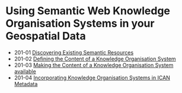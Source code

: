 Using Semantic Web Knowledge Organisation Systems in your Geospatial Data
=========================================================================

- 201-01 [Discovering Existing Semantic Resources](201-01_DiscoveringExistingSemanticResources.md "Discovering Existing Semantic Resources")
- 201-02 [Defining the Content of a Knowledge Organisation System](201-02_DefiningTheContentOfAKnowledgeOrganisationSystem.md "Defining The Content of a Knowledge Organisation System")
- 201-03 [Making the Content of a Knowledge Organisation System available](201-03_MakingTheContentOfAKnowledgeOrganisationSystemAvailable.md "Making the Content of a Knowledge Organisation System available")
- 201-04 [Incorporating Knowledge Organisation Systems in ICAN Metadata](201-04_IncorporatingKnowledgeOrganisationSystemsInICANMetadata.md "Incorporating Knowledge Organisation Systems in ICAN Metadata")
